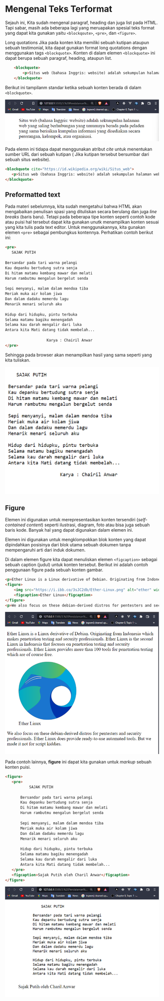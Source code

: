 # Mengenal Teks Terformat
Sejauh ini, Kita sudah mengenal paragraf, heading dan juga list pada HTML. Tapi sabar, masih ada beberapa lagi yang meruapakan spesial teks format yang dapat kita gunakan yaitu ```<blockqoute>```, ```<pre>```, dan ```<figure>```.

Long quotations
Jika pada konten kita memiliki sebuah kutipan ataupun sebuah testimonial, kita dapat gunakan format long quotations dengan menggunakan tags ```<blockquote>```. Konten di dalam elemen ```<blockquote>``` ini dapat berupa sebuah paragraf, heading, ataupun list.

```html
    <blockquote>
        <p>Situs web (bahasa Inggris: website) adalah sekumpulan halaman web yang saling berhubungan yang umumnya   berada pada peladen yang sama berisikan kumpulan informasi yang disediakan secara perorangan, kelompok, atau organisasi.</p>
    </blockquote>
```
Berikut ini tampilanm standar ketika sebuah konten berada di dalam ```<blockquote>```.

![screenshot](https://github.com/adyuta447/learn-html-css/blob/main/3.%20Pendalaman%20HTML/img/2022-03-11_23-35.png)

Pada elemn ini tidapa dapat menggunakan atribut <i>cite</i> untuk menentukan sumber URL dari sebuah kutipan ( Jika kutipan tersebut bersumbar dari sebuah situs website).

```html
<blockquote cite="https://id.wikipedia.org/wiki/Situs_web">
   <p>Situs web (bahasa Inggris: website) adalah sekumpulan halaman web yang saling berhubungan yang umumnya berada pada peladen yang sama berisikan kumpulan informasi yang disediakan secara perorangan, kelompok, atau organisasi.</p>
</blockquote>
```
## Preformatted text
Pada materi sebelumnya, kita sudah mengetahui bahwa HTML akan mengabaikan penulisan spasi yang dituliskan secara berulang dan juga <i>line breaks</i> (baris baru). Tetapi pada beberapa tipe konten seperti contoh kode atau puisi hal tersebut dapat kita gunakan unutk menampilkan konten sesuai yang kita tulis pada text editor. Untuk menggunakannya, kita gunakan elemen ```<pre>``` sebagai pembungkus kontennya. Perhatikan contoh berikut ini:

```html
<pre>
   SAJAK PUTIH
 
Bersandar pada tari warna pelangi
Kau depanku bertudung sutra senja
Di hitam matamu kembang mawar dan melati
Harum rambutmu mengalun bergelut senda
 
Sepi menyanyi, malam dalam mendoa tiba
Meriak muka air kolam jiwa
Dan dalam dadaku memerdu lagu
Menarik menari seluruh aku
 
Hidup dari hidupku, pintu terbuka
Selama matamu bagiku menengadah
Selama kau darah mengalir dari luka
Antara kita Mati datang tidak membelah...
 
                   Karya : Chairil Anwar
</pre>
```
Sehingga pada browser akan menampilkan hasil yang sama seperti yang kita tuliskan.

![screenshot](https://github.com/adyuta447/learn-html-css/blob/main/3.%20Pendalaman%20HTML/img/2022-03-12_00-25.png)

## Figure

Elemen ini digunakan untuk merepresentasikan konten tersendiri (<i>self-contained content</i>) seperti ilustrasi, diagram, foto atau bisa juga sebuah baris kode. Banyak hal yang dapat digunakan dalam elemen ini.

Elemen ini digunakan untuk mengklompokkan blok konten yang dapat dipindahkan posisinya dari blok utama sebuah dokumen tanpa mempengaruhi arti dari induk dokumen.

Di dalam elemen figure kita dapat menuliskan elemen ```<figcaption>``` sebagai sebuah caption (judul) untuk konten tersebut. Berikut ini adalah contoh penggunaan figure pada sebuah konten gambar.

```html
<p>Ether Linux is a Linux derivative of Debian. Originating from Indonesia which makes penetration testing and security professionals. Ether Linux is the second Linux in Indonesia that focuses on penetration testing and security professionals. Ether Linux provides more than 100 tools for penetration testing which are of course free.</p>
<figure>
    <img src="https://i.ibb.co/3sJC2db/Ether-Linux.png" alt="ether" width="200px">
    <figcaption>Ether Linux</figcaption>
</figure>
<p>We also focus on these debian-derived distros for pentesters and security professionals. Ether Linux does provide ready-to-use automated tools. But we made it not for script kiddies.</p>
```
![screenshot](https://github.com/adyuta447/learn-html-css/blob/main/3.%20Pendalaman%20HTML/img/2022-03-12_01-09.png)

Pada contoh lainnya, <b>figure</b> ini dapat kita gunakan untuk <i>markup</i> sebuah konten puisi.

```html
<figure>
   <pre>
           SAJAK PUTIH
 
       Bersandar pada tari warna pelangi
       Kau depanku bertudung sutra senja
       Di hitam matamu kembang mawar dan melati
       Harum rambutmu mengalun bergelut senda
 
       Sepi menyanyi, malam dalam mendoa tiba
       Meriak muka air kolam jiwa
       Dan dalam dadaku memerdu lagu
       Menarik menari seluruh aku
 
       Hidup dari hidupku, pintu terbuka
       Selama matamu bagiku menengadah
       Selama kau darah mengalir dari luka
       Antara kita Mati datang tidak membelah...
   </pre>
   <figcaption>Sajak Putih oleh Charil Anwar</figcaption>
</figure>
```
![screenshot](https://github.com/adyuta447/learn-html-css/blob/main/3.%20Pendalaman%20HTML/img/2022-03-12_01-23.png)
